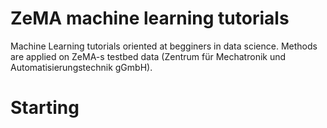 # ZeMA machine learning tutorials
Machine Learning tutorials oriented at begginers in data science. Methods are applied on ZeMA-s testbed data (Zentrum für Mechatronik und Automatisierungstechnik gGmbH). 
# Starting
